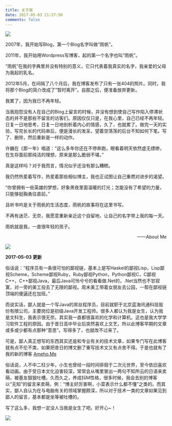 ```yaml
---
title: 关于我
date: 2017-05-03 21:27:50
comments: false
---
```


![](https://cat.yufan.me/cats/20130101180005.jpg)

2007年，我开始写Blog，第一个Blog名字叫做“雨帆”。

2011年，我开始用Wordpress写博客，起的第一个名字也叫“雨帆”。

“雨帆”在我的字典里并没有特别的意义，它只代表着我真实的名字，我亲爱的父母为我起的乳名。

2012年5月，在间隔了八个月后，我在博客发布了只有一张404的照片。同时，我将那个Blog的简介改成了“暂时离开”。自那之后，便准备放弃更新。

我累了，因为我已不再年轻。

当我抱怨没有人在自己的Blog上留言的时候，并没有想到使自己写作陷入停滞状态的并不是那些不留言的访客们。原因仅仅只是，在我心里，自己已经不再年轻。日复一日地思考，日复一日地剖析着内心的情感，久了，也就累了。做完一天的实验，写完长长的代码串后，便是漫长的发呆，望着空荡荡的后台不知如何下笔。写了、删除，然后重新是一样的动作。

许巍在《那一年》唱道：“这么多年你还在不停奔跑，眼看着明天依然虚无缥缈，在生存面前那纯洁的理想，原来是那么脆弱不堪。”

真是这样吗？对于我而言，情况似乎还没有那么糟糕。

我仍然热爱着写作，热爱着那些相似博主，我也正试图让自己重燃对进步的渴望。

“你曾拥有一些英雄的梦想，好象黑夜里面温暖的灯光；怎能没有了希望的力量，只能够挺胸勇往直前。”

且听书吟是关于雨帆的生活态度，雨帆的故事将在这里书写。

不再有迷茫、无奈，我愿意重新亲近这个自留地，让自己的名字带上我的每一天。

雨帆就是我，一直很年轻的孩子。

<p style="text-align: right;">——About Me</p>

![](https://cat.yufan.me/cats/2017-05-03-IMG_0679.JPG)

**2017-05-03 更新**

俗话说：“程序员有一条很可怕的鄙视链，基本上是写Haskel的鄙视Lisp，Lisp鄙视Scheme，Scheme鄙视Ruby，Ruby鄙视Python，Python鄙视C，C鄙视C++，C++鄙视Java，最后Java可怜兮兮的看看做.Net的，.Net当然也不甘寂寞，对一旁的美工投去了无限的鄙视。周末美工带着女朋友去公园，一帮在鄙视链顶端的傻逼还在加班。”

而说实话，鄙人就是一个写Java的屌丝程序员，目前就职于北京蓝海讯通科技股份有限公司，主要岗位是初级Java开发工程师。很多人都认为我是女生，认为我是文科生，我表示很无奈。其实我一直都很喜欢的化学和计算机，这也是我大学学习软件工程的原因。由于昔日高中毕业后突然喜欢上文艺，所以此博客早期的文章或多或少都有点那种“意思”。写得多了，也就改不过来了。

可是，鄙人真正想写的东西其实还是和专业有关的技术文章，如果专门写在此博客就有点不伦不类，如果把昔日的博文删了重写技术文又有点舍不得。于是也就有了我的新的博客 [Ameho.Me](https://ameho.me/)

俗话说，人不中二枉少年，小生也曾经一段时间徘徊于二次元世界，至今依旧喜欢看动画。由于受日本文化迫害较深，常常会从嘴里冒出一两句不知所云的日语来卖萌，被基友狠狠吐槽。久而久之，养成抖M性格，很多时候，我会去别的博客以“无知”的留言来卖萌，例：“博主好厉害啊，小菜表示什么都不懂”之类的。而其实，鄙人自认为在与电脑有关的领域掌握颇深，所以对于技术一类的文章如果见到鄙人的留言，基本都是坐等被吐槽的。

写了这么多，我想一定没人当我是女生了吧。好开心~！

![](https://cat.yufan.me/cats/2017-05-03-IMG_0163.JPG)
